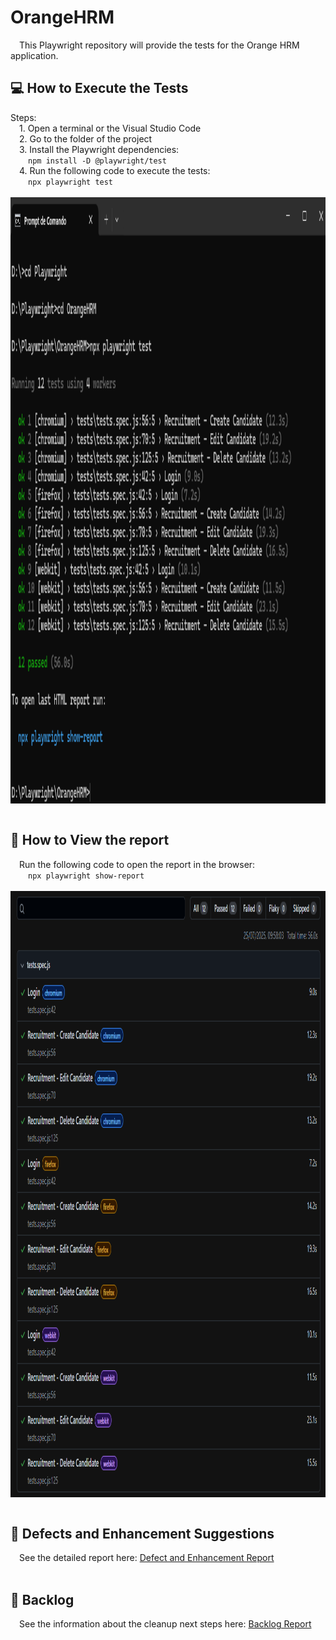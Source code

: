 # OrangeHRM
  &emsp;This Playwright repository will provide the tests for the Orange HRM application.

## :computer: How to Execute the Tests
  Steps:\
&emsp;1. Open a terminal or the Visual Studio Code\
&emsp;2. Go to the folder of the project\
&emsp;3. Install the Playwright dependencies:\
&emsp;&emsp;`npm install -D @playwright/test`\
&emsp;4. Run the following code to execute the tests:\
&emsp;&emsp;`npx playwright test` 
<br/>
<br/>
<img align="right" width="970" height="970" src="/images/test_execution.png">
<br clear="right"/>
</br>

## :page_facing_up: How to View the report
&emsp;Run the following code to open the report in the browser:\
&emsp;&emsp;`npx playwright show-report`
<br/>
<br/>
<img align="right" width="970" height="970" src="/images/report.png">
<br clear="right"/>
</br>

## :pencil: Defects and Enhancement Suggestions
&emsp;See the detailed report here: [Defect and Enhancement Report](/defect.md)
</br>
</br>

## :file_folder: Backlog
&emsp;See the information about the cleanup next steps here: [Backlog Report](/backlog.md)
